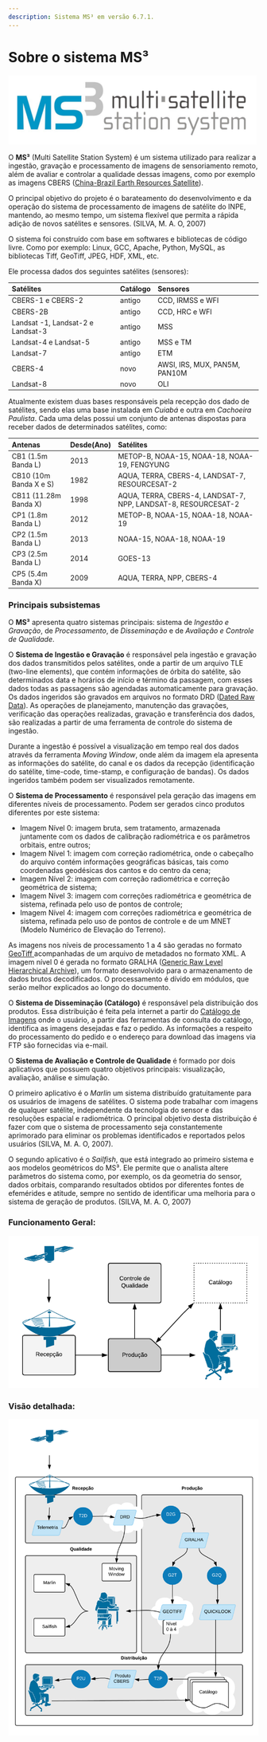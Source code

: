```yaml
---
description: Sistema MS³ em versão 6.7.1.
---
```


# Sobre o sistema MS³

![](.gitbook/assets/logo-ms3-500.PNG)

O **MS³** \(Multi Satellite Station System\) é um sistema utilizado para realizar a ingestão, gravação e processamento de imagens de sensoriamento remoto, além de avaliar e controlar a qualidade dessas imagens, como por exemplo as imagens CBERS \([China-Brazil Earth Resources Satellite](cbers.md)\).

O principal objetivo do projeto é o barateamento do desenvolvimento e da operação do sistema de processamento de imagens de satélite do INPE, mantendo, ao mesmo tempo, um sistema flexível que permita a rápida adição de novos satélites e sensores. \(SILVA, M. A. O, 2007\)

O sistema foi construído com base em softwares e bibliotecas de código livre. Como por exemplo: Linux, GCC, Apache, Python, MySQL, as bibliotecas Tiff, GeoTiff, JPEG, HDF, XML, etc.

Ele processa dados dos seguintes satélites \(sensores\):

| **Satélites** | **Catálogo** | **Sensores** |
| :--- | :--- | :--- |
| CBERS-1 e CBERS-2  | antigo | CCD, IRMSS e WFI |
| CBERS-2B | antigo | CCD, HRC e WFI |
| Landsat -1, Landsat-2 e Landsat-3  | antigo | MSS |
| Landsat-4 e Landsat-5  | antigo | MSS e TM |
| Landsat-7 | antigo | ETM |
| CBERS-4  | novo | AWSI, IRS, MUX, PAN5M, PAN10M |
| Landsat-8  | novo | OLI |

Atualmente existem duas bases responsáveis pela recepção dos dado de satélites, sendo elas uma base instalada em _Cuiabá_ e outra em _Cachoeira Paulista_. Cada uma delas possui um conjunto de antenas dispostas para receber dados de determinados satélites, como:

| **Antenas** | **Desde\(Ano\)** | **Satélites** |
| :--- | :--- | :--- |
| CB1 \(1.5m Banda L\) | 2013 | METOP-B, NOAA-15, NOAA-18, NOAA-19, FENGYUNG |
| CB10 \(10m Banda X e S\) | 1982 | AQUA, TERRA, CBERS-4, LANDSAT-7, RESOURCESAT-2 |
| CB11 \(11.28m Banda X\) | 1998 | AQUA, TERRA, CBERS-4, LANDSAT-7, NPP, LANDSAT-8, RESOURCESAT-2 |
| CP1 \(1.8m Banda L\) | 2012 | METOP-B, NOAA-15, NOAA-18, NOAA-19 |
| CP2 \(1.5m Banda L\) | 2013 | NOAA-15, NOAA-18, NOAA-19 |
| CP3 \(2.5m Banda L\) | 2014 | GOES-13 |
| CP5 \(5.4m Banda X\) | 2009 | AQUA, TERRA, NPP, CBERS-4 |

### Principais subsistemas

O **MS³** apresenta quatro sistemas principais: sistema de _Ingestão e Gravação_, de _Processamento_, de _Disseminação_ e de _Avaliação e Controle de Qualidade_. 

O **Sistema de Ingestão e Gravação** é responsável pela ingestão e gravação dos dados transmitidos pelos satélites, onde a partir de um arquivo TLE \(two-line elements\), que contém informações de órbita do satélite, são determinados data e horários de início e término da passagem, com esses dados todas as passagens são agendadas automaticamente para gravação. Os dados ingeridos são gravados em arquivos no formato DRD \([Dated Raw Data](tipos-de-dados.md#drd)\). As operações de planejamento, manutenção das gravações, verificação das operações realizadas, gravação e transferência dos dados, são realizadas a partir de uma ferramenta de controle do sistema de ingestão.

Durante a ingestão é possível a visualização em tempo real dos dados através da ferramenta _Moving Window_, onde além da imagem ela apresenta as informações do satélite, do canal e os dados da recepção \(identificação do satélite, time-code, time-stamp, e configuração de bandas\). Os dados ingeridos também podem ser visualizados remotamente.

O **Sistema de Processamento** é responsável pela geração das imagens em diferentes níveis de processamento. Podem ser gerados cinco produtos diferentes por este sistema: 

* Imagem Nível 0: imagem bruta, sem tratamento, armazenada juntamente com os dados de calibração radiométrica e os parâmetros orbitais, entre outros;
* Imagem Nível 1: imagem com correção radiométrica, onde o cabeçalho do arquivo contém informações geográficas básicas, tais como coordenadas geodésicas dos cantos e do centro da cena;
* Imagem Nível 2: imagem com correção radiométrica e correção geométrica de sistema; 
* Imagem Nível 3: imagem com correções radiométrica e geométrica de sistema, refinada pelo uso de pontos de controle; 
* Imagem Nível 4: imagem com correções radiométrica e geométrica de sistema, refinada pelo uso de pontos de controle e de um MNET \(Modelo Numérico de Elevação do Terreno\). 

As imagens nos níveis de processamento 1 a 4 são geradas no formato [GeoTiff ](tipos-de-dados.md#tiff-e-geotiff)acompanhadas de um arquivo de metadados no formato XML. A imagem nível 0 é gerada no formato GRALHA \([Generic Raw Level Hierarchical Archive](tipos-de-dados.md#gralha)\), um formato desenvolvido para o armazenamento de dados brutos decodificados. O processamento é dívido em módulos, que serão melhor explicados ao longo do documento.

 O **Sistema de Disseminação \(Catálogo\)** é responsável pela distribuição dos produtos. Essa distribuição é feita pela internet a partir do [Catálogo de Imagens](http://www.dgi.inpe.br/CDSR/) onde o usuário, a partir das ferramentas de consulta do catálogo, identifica as imagens desejadas e faz o pedido. As informações a respeito do processamento do pedido e o endereço para download das imagens via FTP são fornecidas via e-mail.

O **Sistema de Avaliação e Controle de Qualidade** é formado por dois aplicativos que possuem quatro objetivos principais: visualização, avaliação, análise e simulação. 

O primeiro aplicativo é o _Marlin_ um sistema distribuído gratuitamente para os usuários de imagens de satélites. O sistema pode trabalhar com imagens de qualquer satélite, independente da tecnologia do sensor e das resoluções espacial e radiométrica. O principal objetivo desta distribuição é fazer com que o sistema de processamento seja constantemente aprimorado para eliminar os problemas identificados e reportados pelos usuários \(SILVA, M. A. O, 2007\). 

O segundo aplicativo é o _Sailfish_, que está integrado ao primeiro sistema e aos modelos geométricos do MS³. Ele permite que o analista altere parâmetros do sistema como, por exemplo, os da geometria do sensor, dados orbitais, comparando resultados obtidos por diferentes fontes de efemérides e atitude, sempre no sentido de identificar uma melhoria para o sistema de geração de produtos. \(SILVA, M. A. O, 2007\)

### Funcionamento Geral:

![](.gitbook/assets/sis-proc4.png)

### Visão detalhada:

![](.gitbook/assets/sis-proc-det-small-2.png)

